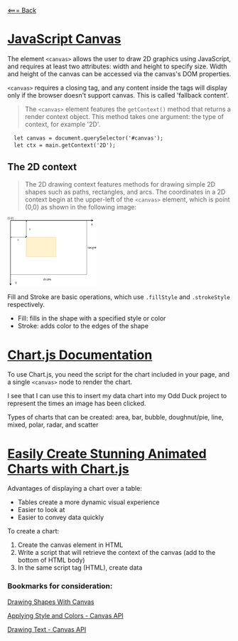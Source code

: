 [<=== Back](README.md)

# [JavaScript Canvas](https://www.javascripttutorial.net/web-apis/javascript-canvas/)

The element `<canvas>` allows the user to draw 2D graphics using JavaScript, and requires at least two attributes: width and height to specify size. Width and height of the canvas can be accessed via the canvas's DOM properties.

`<canvas>` requires a closing tag, and any content inside the tags will display only if the browser doesn't support canvas. This is called 'fallback content'.

> The `<canvas>` element features the `getContext()` method that returns a render context object. This method takes one argument: the type of context, for example '2D'.

```
  let canvas = document.querySelector('#canvas');
  let ctx = main.getContext('2D');
```

## The 2D context

> The 2D drawing context features methods for drawing simple 2D shapes such as paths, rectangles, and arcs. The coordinates in a 2D context begin at the upper-left of the `<canvas>` element, which is point (0,0) as shown in the following image:

<img src="img/JavaScript-Canvas.png" alt="2D plane" width="200"/>

Fill and Stroke are basic operations, which use `.fillStyle` and `.strokeStyle` respectively.
- Fill: fills in the shape with a specified style or color
- Stroke: adds color to the edges of the shape

# [Chart.js Documentation](https://www.chartjs.org/docs/latest/)

To use Chart.js, you need the script for the chart included in your page, and a single `<canvas>` node to render the chart.

I see that I can use this to insert my data chart into my Odd Duck project to represent the times an image has been clicked. 

Types of charts that can be created: area, bar, bubble, doughnut/pie, line, mixed, polar, radar, and scatter

# [Easily Create Stunning Animated Charts with Chart.js](https://www.webdesignerdepot.com/2013/11/easily-create-stunning-animated-charts-with-chart-js/)

Advantages of displaying a chart over a table:
- Tables create a more dynamic visual experience
- Easier to look at
- Easier to convey data quickly

To create a chart:
1. Create the canvas element in HTML
2. Write a script that will retrieve the context of the canvas (add to the bottom of HTML body)
3. In the same script tag (HTML), create data

### Bookmarks for consideration:

[Drawing Shapes With Canvas](https://developer.mozilla.org/en-US/docs/Web/API/Canvas_API/Tutorial/Drawing_shapes)

[Applying Style and Colors - Canvas API](https://developer.mozilla.org/en-US/docs/Web/API/Canvas_API/Tutorial/Applying_styles_and_colors)

[Drawing Text - Canvas API](https://developer.mozilla.org/en-US/docs/Web/API/Canvas_API/Tutorial/Drawing_text)